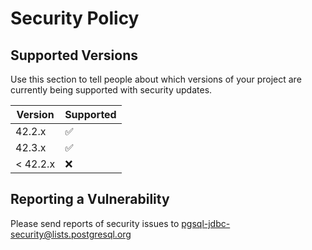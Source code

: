 # Security Policy

## Supported Versions

Use this section to tell people about which versions of your project are
currently being supported with security updates.

| Version  | Supported          |
| -------- | ------------------ |
| 42.2.x   | :white_check_mark: |
| 42.3.x   | :white_check_mark: |
| < 42.2.x | :x:                |

## Reporting a Vulnerability

Please send reports of security issues to pgsql-jdbc-security@lists.postgresql.org
